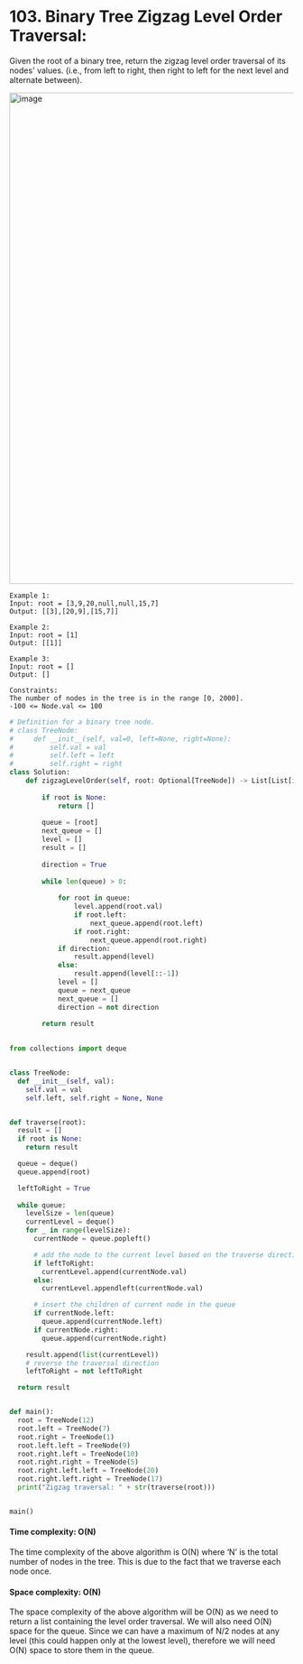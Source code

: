 # 103. Binary Tree Zigzag Level Order Traversal:

Given the root of a binary tree, return the zigzag level order traversal of its nodes' values. (i.e., from left to right, then right to left for the next level and alternate between).

<img width="871" alt="image" src="https://user-images.githubusercontent.com/35987583/158147142-071a641c-adb5-41f7-9624-792f96d62c4f.png">


``` 
Example 1:
Input: root = [3,9,20,null,null,15,7]
Output: [[3],[20,9],[15,7]]
```
```
Example 2:
Input: root = [1]
Output: [[1]]
```
```
Example 3:
Input: root = []
Output: []
 ```
```
Constraints:
The number of nodes in the tree is in the range [0, 2000].
-100 <= Node.val <= 100
```

```python
# Definition for a binary tree node.
# class TreeNode:
#     def __init__(self, val=0, left=None, right=None):
#         self.val = val
#         self.left = left
#         self.right = right
class Solution:
    def zigzagLevelOrder(self, root: Optional[TreeNode]) -> List[List[int]]:
        
        if root is None:
            return []
        
        queue = [root]
        next_queue = []
        level = []
        result = []
        
        direction = True
        
        while len(queue) > 0:
            
            for root in queue:
                level.append(root.val)            
                if root.left:
                    next_queue.append(root.left)
                if root.right:
                    next_queue.append(root.right)
            if direction:        
                result.append(level)
            else:
                result.append(level[::-1])
            level = []
            queue = next_queue
            next_queue = []
            direction = not direction
            
        return result
        
```


```python
from collections import deque


class TreeNode:
  def __init__(self, val):
    self.val = val
    self.left, self.right = None, None


def traverse(root):
  result = []
  if root is None:
    return result

  queue = deque()
  queue.append(root)

  leftToRight = True
  
  while queue:
    levelSize = len(queue)
    currentLevel = deque()
    for _ in range(levelSize):
      currentNode = queue.popleft()

      # add the node to the current level based on the traverse direction
      if leftToRight:
        currentLevel.append(currentNode.val)
      else:
        currentLevel.appendleft(currentNode.val)

      # insert the children of current node in the queue
      if currentNode.left:
        queue.append(currentNode.left)
      if currentNode.right:
        queue.append(currentNode.right)

    result.append(list(currentLevel))
    # reverse the traversal direction
    leftToRight = not leftToRight

  return result


def main():
  root = TreeNode(12)
  root.left = TreeNode(7)
  root.right = TreeNode(1)
  root.left.left = TreeNode(9)
  root.right.left = TreeNode(10)
  root.right.right = TreeNode(5)
  root.right.left.left = TreeNode(20)
  root.right.left.right = TreeNode(17)
  print("Zigzag traversal: " + str(traverse(root)))


main()
```


#### Time complexity: O(N)
The time complexity of the above algorithm is O(N) where ‘N’ is the total number of nodes in the tree. This is due to the fact that we traverse each node once.

#### Space complexity: O(N)
The space complexity of the above algorithm will be O(N) as we need to return a list containing the level order traversal. We will also need O(N) space for the queue. Since we can have a maximum of N/2 nodes at any level (this could happen only at the lowest level), therefore we will need O(N) space to store them in the queue.
